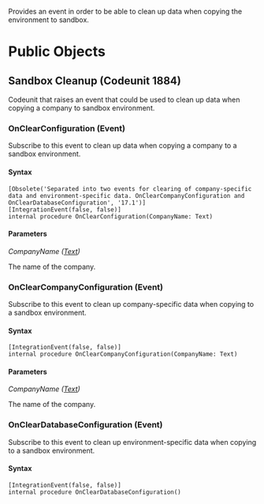 Provides an event in order to be able to clean up data when copying the environment to sandbox.
# Public Objects
## Sandbox Cleanup (Codeunit 1884)

 Codeunit that raises an event that could be used to clean up data when copying a company to sandbox environment.
 

### OnClearConfiguration (Event) <a name="OnClearConfiguration"></a> 

 Subscribe to this event to clean up data when copying a company to a sandbox environment.
 

#### Syntax
```
[Obsolete('Separated into two events for clearing of company-specific data and environment-specific data. OnClearCompanyConfiguration and OnClearDatabaseConfiguration', '17.1')]
[IntegrationEvent(false, false)]
internal procedure OnClearConfiguration(CompanyName: Text)
```
#### Parameters
*CompanyName ([Text](https://docs.microsoft.com/en-us/dynamics365/business-central/dev-itpro/developer/methods-auto/text/text-data-type))* 

The name of the company.

### OnClearCompanyConfiguration (Event) <a name="OnClearCompanyConfiguration"></a> 

 Subscribe to this event to clean up company-specific data when copying to a sandbox environment.
 

#### Syntax
```
[IntegrationEvent(false, false)]
internal procedure OnClearCompanyConfiguration(CompanyName: Text)
```
#### Parameters
*CompanyName ([Text](https://docs.microsoft.com/en-us/dynamics365/business-central/dev-itpro/developer/methods-auto/text/text-data-type))* 

The name of the company.

### OnClearDatabaseConfiguration (Event) <a name="OnClearDatabaseConfiguration"></a> 

 Subscribe to this event to clean up environment-specific data when copying to a sandbox environment.
 

#### Syntax
```
[IntegrationEvent(false, false)]
internal procedure OnClearDatabaseConfiguration()
```
